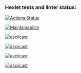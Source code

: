 ### Hexlet tests and linter status:
[![Actions Status](https://github.com/Vain560/frontend-project-44/actions/workflows/hexlet-check.yml/badge.svg)](https://github.com/Vain560/frontend-project-44/actions)

[![Maintainability](https://api.codeclimate.com/v1/badges/3b0973c58922043b19d5/maintainability)](https://codeclimate.com/github/Vain560/frontend-project-44/maintainability)

[![asciicast](https://asciinema.org/a/ROw5QY8M6WjqLOPy5Aoosi6Z2.svg)](https://asciinema.org/a/ROw5QY8M6WjqLOPy5Aoosi6Z2)

[![asciicast](https://asciinema.org/a/DxP8PI3tu4WGWbs4pzR8mx89X.svg)](https://asciinema.org/a/DxP8PI3tu4WGWbs4pzR8mx89X)

[![asciicast](https://asciinema.org/a/wtRFkdUcHWpspTlnin8GxiG5F.svg)](https://asciinema.org/a/wtRFkdUcHWpspTlnin8GxiG5F)

[![asciicast](https://asciinema.org/a/rbeXjKviy1wdHYI9a1E7zVZCm.svg)](https://asciinema.org/a/rbeXjKviy1wdHYI9a1E7zVZCm)
